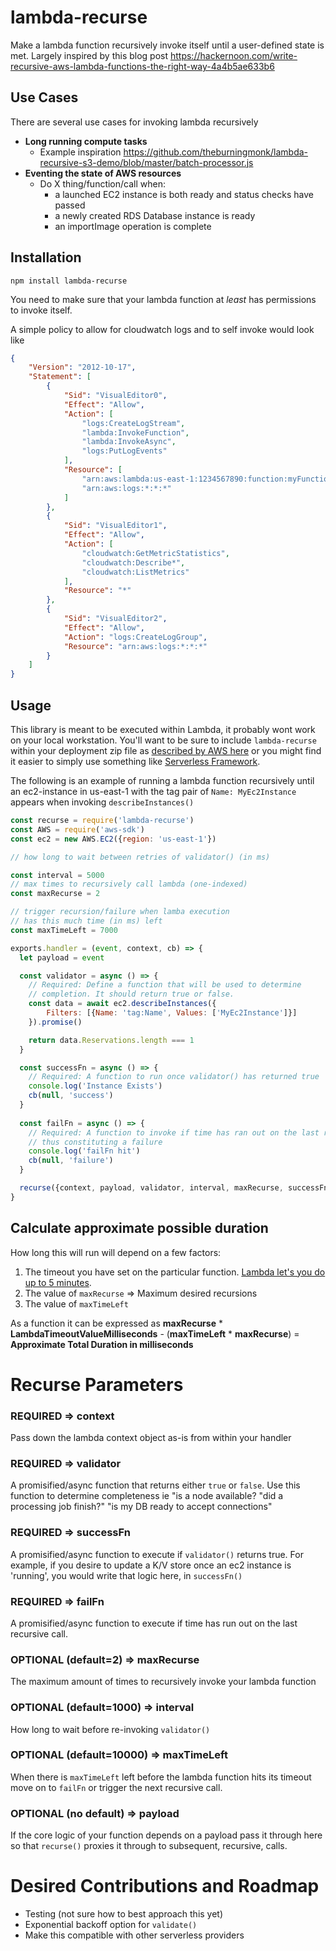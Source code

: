 # lambda-recurse
Make a lambda function recursively invoke itself until a user-defined state is met. Largely inspired by this blog post https://hackernoon.com/write-recursive-aws-lambda-functions-the-right-way-4a4b5ae633b6

## Use Cases

There are several use cases for invoking lambda recursively

* **Long running compute tasks**
  * Example inspiration https://github.com/theburningmonk/lambda-recursive-s3-demo/blob/master/batch-processor.js
* **Eventing the state of AWS resources**
  * Do X thing/function/call when:
    * a launched EC2 instance is both ready and status checks have passed
    * a newly created RDS Database instance is ready
    * an importImage operation is complete

## Installation
`npm install lambda-recurse`

You need to make sure that your lambda function at _least_ has permissions to invoke itself.

A simple policy to allow for cloudwatch logs and to self invoke would look like

```json
{
    "Version": "2012-10-17",
    "Statement": [
        {
            "Sid": "VisualEditor0",
            "Effect": "Allow",
            "Action": [
                "logs:CreateLogStream",
                "lambda:InvokeFunction",
                "lambda:InvokeAsync",
                "logs:PutLogEvents"
            ],
            "Resource": [
                "arn:aws:lambda:us-east-1:1234567890:function:myFunction",
                "arn:aws:logs:*:*:*"
            ]
        },
        {
            "Sid": "VisualEditor1",
            "Effect": "Allow",
            "Action": [
                "cloudwatch:GetMetricStatistics",
                "cloudwatch:Describe*",
                "cloudwatch:ListMetrics"
            ],
            "Resource": "*"
        },
        {
            "Sid": "VisualEditor2",
            "Effect": "Allow",
            "Action": "logs:CreateLogGroup",
            "Resource": "arn:aws:logs:*:*:*"
        }
    ]
}
```



## Usage

This library is meant to be executed within Lambda, it probably wont work on your local workstation. You'll want to be sure to include `lambda-recurse` within your deployment zip file as [described by AWS here](https://docs.aws.amazon.com/lambda/latest/dg/nodejs-create-deployment-pkg.html) or you might find it easier to simply use something like [Serverless Framework](https://serverless.com/).

The following is an example of running a lambda function recursively until an ec2-instance in us-east-1 with the tag pair of `Name: MyEc2Instance` appears when invoking `describeInstances()`

```javascript
const recurse = require('lambda-recurse')
const AWS = require('aws-sdk')
const ec2 = new AWS.EC2({region: 'us-east-1'})

// how long to wait between retries of validator() (in ms)

const interval = 5000 
// max times to recursively call lambda (one-indexed)
const maxRecurse = 2 

// trigger recursion/failure when lamba execution 
// has this much time (in ms) left
const maxTimeLeft = 7000 

exports.handler = (event, context, cb) => {
  let payload = event

  const validator = async () => {
    // Required: Define a function that will be used to determine
    // completion. It should return true or false.
    const data = await ec2.describeInstances({
    	Filters: [{Name: 'tag:Name', Values: ['MyEc2Instance']}]
    }).promise()

    return data.Reservations.length === 1
  }

  const successFn = async () => {
    // Required: A function to run once validator() has returned true
    console.log('Instance Exists')
    cb(null, 'success')
  }
  
  const failFn = async () => {
    // Required: A function to invoke if time has ran out on the last recursion
    // thus constituting a failure
    console.log('failFn hit')
    cb(null, 'failure')
  }

  recurse({context, payload, validator, interval, maxRecurse, successFn, failFn, maxTimeLeft})
}

```

## Calculate approximate possible duration
How long this will run will depend on a few factors:
1. The timeout you have set on the particular function. [Lambda let's you do up to 5 minutes](https://docs.aws.amazon.com/lambda/latest/dg/limits.html).
1. The value of `maxRecurse` => Maximum desired recursions
1. The value of `maxTimeLeft`

As a function it can be expressed as **maxRecurse** * **LambdaTimeoutValueMilliseconds** - (**maxTimeLeft** * **maxRecurse**) = **Approximate Total Duration in milliseconds**

# Recurse Parameters

### **REQUIRED** => context
Pass down the lambda context object as-is from within your handler

### **REQUIRED** => validator
A promisified/async function that returns either `true` or `false`. Use this function to determine completeness ie "is a node available? "did a processing job finish?" "is my DB ready to accept connections"

### **REQUIRED** => successFn
A promisified/async function to execute if `validator()` returns true. For example, if you desire to update a K/V store once an ec2 instance is 'running', you would write that logic here, in `successFn()`

### **REQUIRED** => failFn
A promisified/async function to execute if time has run out on the last recursive call.

### **OPTIONAL (default=2)** => maxRecurse
The maximum amount of times to recursively invoke your lambda function

### **OPTIONAL (default=1000)** => interval
How long to wait before re-invoking `validator()`

### **OPTIONAL (default=10000)** => maxTimeLeft
When there is `maxTimeLeft` left before the lambda function hits its timeout move on to `failFn` or trigger the next recursive call.

### **OPTIONAL (no default)** => payload
If the core logic of your function depends on a payload pass it through here so that `recurse()` proxies it through to subsequent, recursive, calls.

# Desired Contributions and Roadmap
* Testing (not sure how to best approach this yet)
* Exponential backoff option for `validate()`
* Make this compatible with other serverless providers
